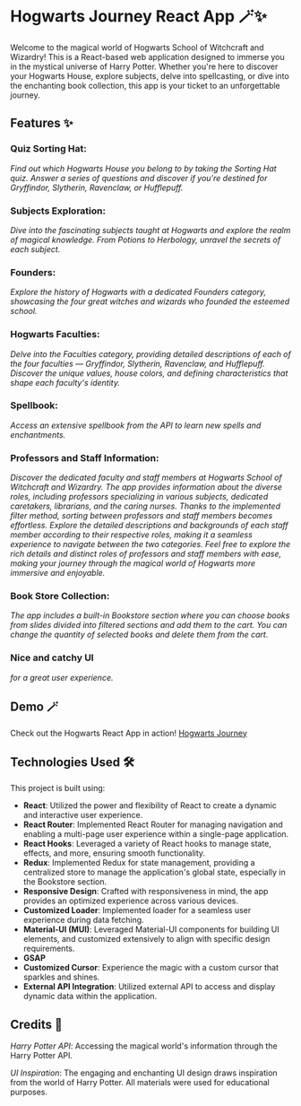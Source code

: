 # Hogwarts Journey React App 🪄✨

Welcome to the magical world of Hogwarts School of Witchcraft and Wizardry! This is a React-based web application designed to immerse you in the mystical universe of Harry Potter. Whether you're here to discover your Hogwarts House, explore subjects, delve into spellcasting, or dive into the enchanting book collection, this app is your ticket to an unforgettable journey.

## Features ✨

 
### Quiz Sorting Hat:
  
*Find out which Hogwarts House you belong to by taking the Sorting Hat quiz. Answer a series of questions and discover if you're destined for Gryffindor, Slytherin, Ravenclaw, or Hufflepuff.*

### Subjects Exploration:
  
*Dive into the fascinating subjects taught at Hogwarts and explore the realm of magical knowledge. From Potions to Herbology, unravel the secrets of each subject.*

### Founders:


*Explore the history of Hogwarts with a dedicated Founders category, showcasing the four great witches and wizards who founded the esteemed school.*

 
### Hogwarts Faculties:


*Delve into the Faculties category, providing detailed descriptions of each of the four faculties — Gryffindor, Slytherin, Ravenclaw, and Hufflepuff. Discover the unique values, house colors, and defining characteristics that shape each faculty's identity.*


### Spellbook:


 *Access an extensive spellbook from the API to learn new spells and enchantments.*


### Professors and Staff Information:


*Discover the dedicated faculty and staff members at Hogwarts School of Witchcraft and Wizardry. The app provides information about the diverse roles, including professors specializing in various subjects, dedicated caretakers, librarians, and the caring nurses. Thanks to the implemented filter method, sorting between professors and staff members becomes effortless. Explore the detailed descriptions and backgrounds of each staff member according to their respective roles, making it a seamless experience to navigate between the two categories. Feel free to explore the rich details and distinct roles of professors and staff members with ease, making your journey through the magical world of Hogwarts more immersive and enjoyable.*

 
 ### Book Store Collection:

 
*The app includes a built-in Bookstore section where you can choose books from slides divided into filtered sections and add them to the cart. You can change the quantity of selected books and delete them from the cart.*

 
 ### Nice and catchy UI

 
*for a great user experience.*

## Demo 🪄
Check out the Hogwarts React App in action! [Hogwarts Journey](https://hogwarts-hp.netlify.app/)
  
## Technologies Used 🛠️

This project is built using:

- **React**: Utilized the power and flexibility of React to create a dynamic and interactive user experience.
- **React Router**: Implemented React Router for managing navigation and enabling a multi-page user experience within a single-page application.
- **React Hooks**: Leveraged a variety of React hooks to manage state, effects, and more, ensuring smooth functionality.
- **Redux**: Implemented Redux for state management, providing a centralized store to manage the application's global state, especially in the Bookstore section.
- **Responsive Design**: Crafted with responsiveness in mind, the app provides an optimized experience across various devices.
- **Customized Loader**: Implemented loader for a seamless user experience during data fetching.
- **Material-UI (MUI)**: Leveraged Material-UI components for building UI elements, and customized extensively to align with specific design requirements.
- **GSAP**
- **Customized Cursor**: Experience the magic with a custom cursor that sparkles and shines.
- **External API Integration**: Utilized external API to access and display dynamic data within the application.


## Credits 🙌

*Harry Potter API*: Accessing the magical world's information through the Harry Potter API.

*UI Inspiration*: The engaging and enchanting UI design draws inspiration from the world of Harry Potter. All materials were used for educational purposes.
